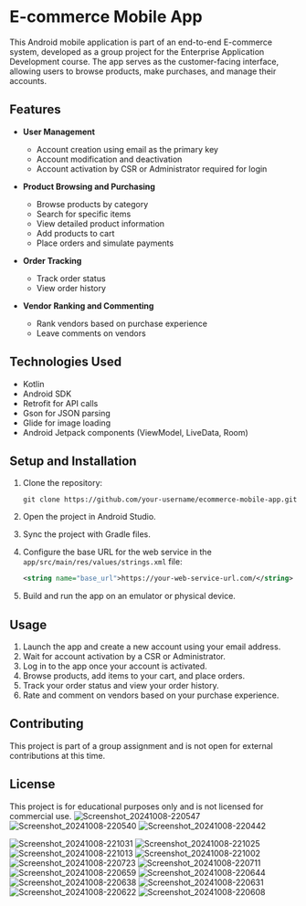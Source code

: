 
# E-commerce Mobile App

This Android mobile application is part of an end-to-end E-commerce system, developed as a group project for the Enterprise Application Development course. The app serves as the customer-facing interface, allowing users to browse products, make purchases, and manage their accounts.

## Features

- **User Management**
  - Account creation using email as the primary key
  - Account modification and deactivation
  - Account activation by CSR or Administrator required for login

- **Product Browsing and Purchasing**
  - Browse products by category
  - Search for specific items
  - View detailed product information
  - Add products to cart
  - Place orders and simulate payments

- **Order Tracking**
  - Track order status
  - View order history

- **Vendor Ranking and Commenting**
  - Rank vendors based on purchase experience
  - Leave comments on vendors

## Technologies Used

- Kotlin
- Android SDK
- Retrofit for API calls
- Gson for JSON parsing
- Glide for image loading
- Android Jetpack components (ViewModel, LiveData, Room)

## Setup and Installation

1. Clone the repository:
   ```
   git clone https://github.com/your-username/ecommerce-mobile-app.git
   ```

2. Open the project in Android Studio.

3. Sync the project with Gradle files.

4. Configure the base URL for the web service in the `app/src/main/res/values/strings.xml` file:
   ```xml
   <string name="base_url">https://your-web-service-url.com/</string>
   ```

5. Build and run the app on an emulator or physical device.

## Usage

1. Launch the app and create a new account using your email address.
2. Wait for account activation by a CSR or Administrator.
3. Log in to the app once your account is activated.
4. Browse products, add items to your cart, and place orders.
5. Track your order status and view your order history.
6. Rate and comment on vendors based on your purchase experience.

## Contributing

This project is part of a group assignment and is not open for external contributions at this time.

## License

This project is for educational purposes only and is not licensed for commercial use.
![Screenshot_20241008-220547](https://github.com/user-attachments/assets/5284ddcb-20db-4c8d-8942-3da95ca9bd79)
![Screenshot_20241008-220540](https://github.com/user-attachments/assets/434fac11-c0ce-4cf1-a387-1a61dd879ec6)
![Screenshot_20241008-220442](https://github.com/user-attachments/assets/b94e463b-5cce-4203-a072-bf092b75ad89)

![Screenshot_20241008-221031](https://github.com/user-attachments/assets/a2fe8c46-e4b4-4cbf-b98b-0579a9015810)
![Screenshot_20241008-221025](https://github.com/user-attachments/assets/139c77d8-4040-403a-9fe2-f62ad67750de)
![Screenshot_20241008-221013](https://github.com/user-attachments/assets/d42e5083-331e-463a-8d2c-1abbc895a6a7)
![Screenshot_20241008-221002](https://github.com/user-attachments/assets/3954d02a-bc04-4212-b251-5d54ac995c57)
![Screenshot_20241008-220723](https://github.com/user-attachments/assets/0c0e82ce-fbf3-4dd4-a3c9-5f6f7ba574d2)
![Screenshot_20241008-220711](https://github.com/user-attachments/assets/7a268bce-ff34-447b-b6f7-d01a701fb17a)
![Screenshot_20241008-220659](https://github.com/user-attachments/assets/5195d420-987a-4004-8353-a7073138c520)
![Screenshot_20241008-220644](https://github.com/user-attachments/assets/e70a3d33-10ac-4718-8662-20e2c2de538b)
![Screenshot_20241008-220638](https://github.com/user-attachments/assets/b7d60edc-ece0-4408-ab54-8f6fd9a2e949)
![Screenshot_20241008-220631](https://github.com/user-attachments/assets/db07ebe6-0fad-462c-a59b-83b7f710f8a1)
![Screenshot_20241008-220622](https://github.com/user-attachments/assets/9f0cea17-50ab-4fdc-ab9e-3dab51207cf6)
![Screenshot_20241008-220608](https://github.com/user-attachments/assets/a47009c6-7799-44c1-a85b-c0f1ee6d3081)





